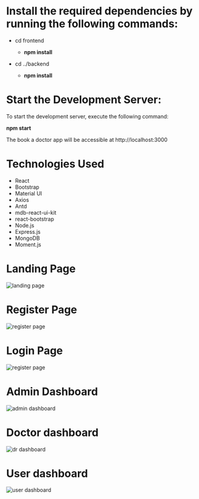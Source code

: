 
# Install the required dependencies by running the following commands:
- cd frontend
  - **npm install**

- cd ../backend
  - **npm install**
# Start the Development Server:

To start the development server, execute the following command:

   **npm start**

The book a doctor app will be accessible at http://localhost:3000
# Technologies Used
- React
- Bootstrap
- Material UI 
- Axios 
- Antd
- mdb-react-ui-kit
- react-bootstrap
- Node.js
- Express.js
- MongoDB
- Moment.js
# Landing Page
![landing page](https://github.com/user-attachments/assets/4e794d80-46ff-43fd-879a-e1d1ac9a3a49)
# Register Page
![register page](https://github.com/user-attachments/assets/733c65b7-dd21-43ca-bb83-c2918b90765f)
# Login Page
![register page](https://github.com/user-attachments/assets/db342b7a-8451-4949-8932-a0615f4f3ca1)
# Admin Dashboard
![admin dashboard](https://github.com/user-attachments/assets/4ab37512-a50b-4faa-b8dc-38b053741e61)
# Doctor dashboard
![dr dashboard](https://github.com/user-attachments/assets/c7584a67-c33f-43ba-bef2-636e3ccddb1d)
# User dashboard
![user dashboard](https://github.com/user-attachments/assets/aac5330a-1010-433f-a5aa-8833f15bbbd4)

